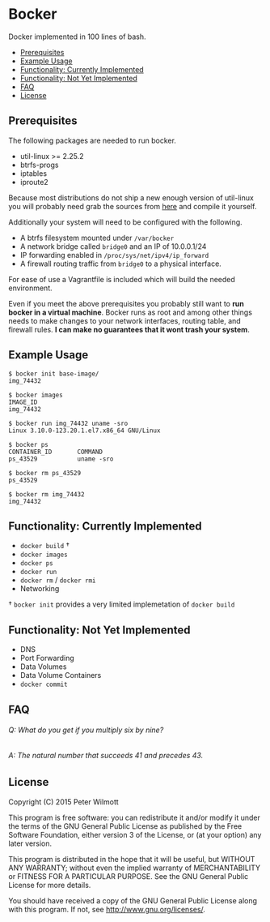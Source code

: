 # Bocker
Docker implemented in 100 lines of bash.

  * [Prerequisites](#prerequisites)
  * [Example Usage](#example-usage)
  * [Functionality: Currently Implemented](#functionality-currently-implemented)
  * [Functionality: Not Yet Implemented](#functionality-not-yet-implemented)
  * [FAQ](#faq)
  * [License](#license)

## Prerequisites

The following packages are needed to run bocker.

* util-linux >= 2.25.2
* btrfs-progs
* iptables
* iproute2

Because most distributions do not ship a new enough version of util-linux you will probably need grab the sources from [here](https://www.kernel.org/pub/linux/utils/util-linux/v2.25/) and compile it yourself.

Additionally your system will need to be configured with the following.

* A btrfs filesystem mounted under `/var/bocker`
* A network bridge called `bridge0` and an IP of 10.0.0.1/24
* IP forwarding enabled in `/proc/sys/net/ipv4/ip_forward`
* A firewall routing traffic from `bridge0` to a physical interface.

For ease of use a Vagrantfile is included which will build the needed environment.

Even if you meet the above prerequisites you probably still want to **run bocker in a virtual machine**. Bocker runs as root and among other things needs to make changes to your network interfaces, routing table, and firewall rules. **I can make no guarantees that it wont trash your system**.

## Example Usage

```
$ bocker init base-image/
img_74432

$ bocker images
IMAGE_ID
img_74432

$ bocker run img_74432 uname -sro
Linux 3.10.0-123.20.1.el7.x86_64 GNU/Linux

$ bocker ps
CONTAINER_ID       COMMAND
ps_43529           uname -sro

$ bocker rm ps_43529
ps_43529

$ bocker rm img_74432
img_74432
```

## Functionality: Currently Implemented

* `docker build` †
* `docker images`
* `docker ps`
* `docker run`
* `docker rm` / `docker rmi`
* Networking

† `bocker init` provides a very limited implemetation of `docker build`

## Functionality: Not Yet Implemented

* DNS
* Port Forwarding
* Data Volumes
* Data Volume Containers
* `docker commit`

## FAQ

###### Q: What do you get if you multiply six by nine?
###### A: The natural number that succeeds 41 and precedes 43.

## License

Copyright (C) 2015 Peter Wilmott

This program is free software: you can redistribute it and/or modify
it under the terms of the GNU General Public License as published by
the Free Software Foundation, either version 3 of the License, or
(at your option) any later version.

This program is distributed in the hope that it will be useful,
but WITHOUT ANY WARRANTY; without even the implied warranty of
MERCHANTABILITY or FITNESS FOR A PARTICULAR PURPOSE.  See the
GNU General Public License for more details.

You should have received a copy of the GNU General Public License
along with this program.  If not, see <http://www.gnu.org/licenses/>.
